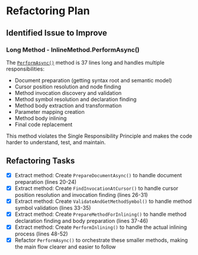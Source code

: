 # Refactoring Plan

## Identified Issue to Improve

### Long Method - InlineMethod.PerformAsync()
The [`PerformAsync()`](refactoring-tools/RoslynRefactoring/InlineMethod.cs:18) method is 37 lines long and handles multiple responsibilities:
- Document preparation (getting syntax root and semantic model)
- Cursor position resolution and node finding
- Method invocation discovery and validation
- Method symbol resolution and declaration finding
- Method body extraction and transformation
- Parameter mapping creation
- Method body inlining
- Final code replacement

This method violates the Single Responsibility Principle and makes the code harder to understand, test, and maintain.

## Refactoring Tasks

- [x] Extract method: Create `PrepareDocumentAsync()` to handle document preparation (lines 20-24)
- [x] Extract method: Create `FindInvocationAtCursor()` to handle cursor position resolution and invocation finding (lines 26-31)
- [x] Extract method: Create `ValidateAndGetMethodSymbol()` to handle method symbol validation (lines 33-35)
- [x] Extract method: Create `PrepareMethodForInlining()` to handle method declaration finding and body preparation (lines 37-46)
- [x] Extract method: Create `PerformInlining()` to handle the actual inlining process (lines 48-52)
- [x] Refactor `PerformAsync()` to orchestrate these smaller methods, making the main flow clearer and easier to follow
